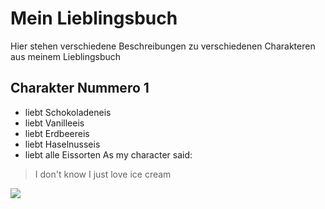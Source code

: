 # Mein Lieblingsbuch
Hier stehen verschiedene Beschreibungen zu verschiedenen Charakteren aus meinem Lieblingsbuch
## Charakter Nummero 1
* liebt Schokoladeneis
* liebt Vanilleeis
* liebt Erdbeereis
* liebt Haselnusseis
* liebt alle Eissorten
As my character said:
> I don't know
> I just love ice cream
<img src="https://ih1.redbubble.net/image.1220467834.3852/gbrf,8x10,f,540x540-pad,450x450,f8f8f8.jpg"/>

